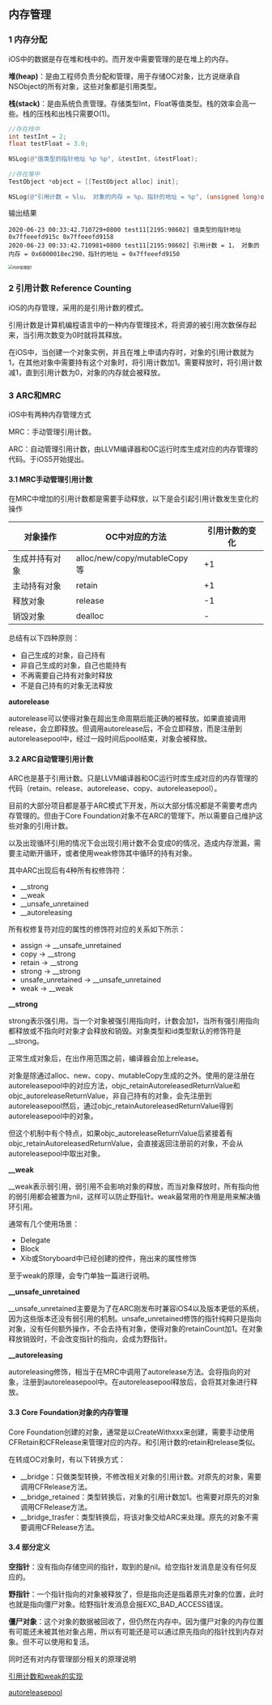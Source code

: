 ## 内存管理

### 1 内存分配

iOS中的数据是存在堆和栈中的。而开发中需要管理的是在堆上的内存。

**堆(heap)**：是由工程师负责分配和管理，用于存储OC对象，比方说继承自NSObject的所有对象，这些对象都是引用类型。

**栈(stack)**：是由系统负责管理。存储类型Int，Float等值类型。栈的效率会高一些。栈的压栈和出栈只需要O(1)。



```objective-c
//存在栈中
int testInt = 2;
float testFloat = 3.0;
    
NSLog(@"值类型的指针地址 %p %p", &testInt, &testFloat);
    
//存在堆中
TestObject *object = [[TestObject alloc] init];
    
NSLog(@"引用计数 = %lu， 对象的内存 = %p，指针的地址 = %p", (unsigned long)object.retainCount, object, &object);
```

输出结果

```
2020-06-23 00:33:42.710729+0800 test11[2195:98602] 值类型的指针地址 0x7ffeeefd915c 0x7ffeeefd9158
2020-06-23 00:33:42.710981+0800 test11[2195:98602] 引用计数 = 1， 对象的内存 = 0x6000018ec290，指针的地址 = 0x7ffeeefd9150
```

<img src="https://github.com/tangshenghao/iOSInterviewNotes/blob/master/iOS%E5%9F%BA%E7%A1%80/%E5%86%85%E5%AD%98%E7%AE%A1%E7%90%86/%E5%86%85%E5%AD%98%E7%AE%A1%E7%90%86%E5%9B%BE1.jpg" alt="内存管理图1" style="zoom:50%;" />





### 2 引用计数  Reference Counting

iOS的内存管理，采用的是引用计数的模式。

引用计数是计算机编程语言中的一种内存管理技术，将资源的被引用次数保存起来，当引用次数变为0时就将其释放。

在iOS中，当创建一个对象实例，并且在堆上申请内存时，对象的引用计数就为1，在其他对象中需要持有这个对象时，将引用计数加1。需要释放时，将引用计数减1，直到引用计数为0，对象的内存就会被释放。



### 3 ARC和MRC

iOS中有两种内存管理方式

MRC：手动管理引用计数。

ARC：自动管理引用计数，由LLVM编译器和OC运行时库生成对应的内存管理的代码。于iOS5开始提出。



#### 3.1 MRC手动管理引用计数

在MRC中增加的引用计数都是需要手动释放，以下是会引起引用计数发生变化的操作

| 对象操作       | OC中对应的方法               | 引用计数的变化 |
| -------------- | ---------------------------- | -------------- |
| 生成并持有对象 | alloc/new/copy/mutableCopy等 | +1             |
| 主动持有对象   | retain                       | +1             |
| 释放对象       | release                      | -1             |
| 销毁对象       | dealloc                      | -              |

总结有以下四种原则：

- 自己生成的对象，自己持有
- 非自己生成的对象，自己也能持有
- 不再需要自己持有对象时释放
- 不是自己持有的对象无法释放

**autorelease**

autorelease可以使得对象在超出生命周期后能正确的被释放。如果直接调用release，会立即释放。但调用autorelease后，不会立即释放，而是注册到autoreleasepool中，经过一段时间后pool结束，对象会被释放。



#### 3.2 ARC自动管理引用计数

ARC也是基于引用计数。只是LLVM编译器和OC运行时库生成对应的内存管理的代码（retain、release、autorelease、copy、autoreleasepool）。

目前的大部分项目都是基于ARC模式下开发，所以大部分情况都是不需要考虑内存管理的。但由于Core Foundation对象不在ARC的管理下。所以需要自己维护这些对象的引用计数。

以及出现循环引用的情况下会出现引用计数不会变成0的情况，造成内存泄漏，需要主动断开循环，或者使用weak修饰其中循环的持有对象。

其中ARC出现后有4种所有权修饰符：

- __strong
- __weak
- __unsafe_unretained
- __autoreleasing

所有权修复符对应的属性的修饰符对应的关系如下所示：

- assign  ->  __unsafe_unretained
- copy     ->  __strong
- retain   ->  __strong
- strong  ->  __strong
- unsafe_unretained  ->  __unsafe_unretained
- weak    ->  __weak



**__strong**

strong表示强引用。当一个对象被强引用指向时，计数会加1，当所有强引用指向都释放或不指向时对象才会释放和销毁。对象类型和id类型默认的修饰符是 __strong。

正常生成对象后，在出作用范围之前，编译器会加上release。

对象是除通过alloc、new、copy、mutableCopy生成的之外。使用的是注册在autoreleasepool中的对应方法，objc_retainAutoreleasedReturnValue和objc_autoreleaseReturnValue，非自己持有的对象，会先注册到autoreleasepool然后，通过objc_retainAutoreleasedReturnValue得到autoreleasepool中的对象。

但这个机制中有个特点，如果objc_autoreleaseReturnValue后紧接着有objc_retainAutoreleasedReturnValue，会直接返回注册前的对象，不会从autoreleasepool中取出对象。



**__weak**

__weak表示弱引用，弱引用不会影响对象的释放，而当对象释放时，所有指向他的弱引用都会被置为nil，这样可以防止野指针。weak最常用的作用是用来解决循环引用。

通常有几个使用场景：

- Delegate
- Block
- Xib或Storyboard中已经创建的控件，拖出来的属性修饰

至于weak的原理，会专门单独一篇进行说明。



**__unsafe_unretained**

__unsafe_unretained主要是为了在ARC刚发布时兼容iOS4以及版本更低的系统，因为这些版本还没有弱引用的机制。unsafe_unretained修饰的指针纯粹只是指向对象，没有任何额外操作，不会去持有对象，使得对象的retainCount加1。在对象释放销毁时，不会改变指针的指向，会成为野指针。



**__autoreleasing**

autoreleasing修饰，相当于在MRC中调用了autorelease方法。会将指向的对象，注册到autoreleasepool中。在autoreleasepool释放后，会将其对象进行释放。



#### 3.3 Core Foundation对象的内存管理

Core Foundation创建的对象，通常是以CreateWithxxx来创建，需要手动使用CFRetain和CFRelease来管理对应的内存。和引用计数的retain和release类似。

在转成OC对象时，有以下转换方式：

- __bridge：只做类型转换，不修改相关对象的引用计数。对原先的对象，需要调用CFRelease方法。
- __bridge_retained：类型转换后，对象的引用计数加1。也需要对原先的对象调用CFRelease方法。
- __bridge_trasfer：类型转换后，将该对象交给ARC来处理。原先的对象不需要调用CFRelease方法。



#### 3.4 部分定义

**空指针**：没有指向存储空间的指针，取到的是nil。给空指针发消息是没有任何反应的。

**野指针**：一个指针指向的对象被释放了，但是指向还是指着原先对象的位置，此时也就是指向僵尸对象。给野指针发消息会报EXC_BAD_ACCESS错误。

**僵尸对象**：这个对象的数据被回收了，但仍然在内存中。因为僵尸对象的内存位置有可能还未被其他对象占用，所以有可能还是可以通过原先指向的指针找到内存对象。但不可以使用和复活。



同时还有对内存管理部分相关的原理说明

[引用计数和weak的实现](https://github.com/tangshenghao/iOSInterviewNotes/blob/master/iOS%E5%9F%BA%E7%A1%80/%E5%86%85%E5%AD%98%E7%AE%A1%E7%90%86/%E5%BC%95%E7%94%A8%E8%AE%A1%E6%95%B0%E5%92%8Cweak%E5%AE%9E%E7%8E%B0.md)

[autoreleasepool](https://github.com/tangshenghao/iOSInterviewNotes/blob/master/iOS%E5%9F%BA%E7%A1%80/%E5%86%85%E5%AD%98%E7%AE%A1%E7%90%86/autoreleasepool.md)



